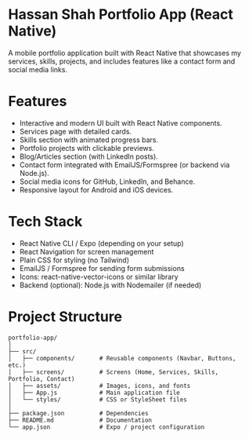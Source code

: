 
# Hassan Shah Portfolio App (React Native)

A mobile portfolio application built with React Native that showcases my services, skills, projects, and includes features like a contact form and social media links.

# Features

- Interactive and modern UI built with React Native components.
- Services page with detailed cards.
- Skills section with animated progress bars.
- Portfolio projects with clickable previews.
- Blog/Articles section (with LinkedIn posts).
- Contact form integrated with EmailJS/Formspree (or backend via Node.js).
- Social media icons for GitHub, LinkedIn, and Behance.
- Responsive layout for Android and iOS devices.

# Tech Stack

- React Native CLI / Expo (depending on your setup)
- React Navigation for screen management
- Plain CSS for styling (no Tailwind)
- EmailJS / Formspree for sending form submissions
- Icons: react-native-vector-icons or similar library
- Backend (optional): Node.js with Nodemailer (if needed)

# Project Structure

```
portfolio-app/
│
├── src/
│   ├── components/       # Reusable components (Navbar, Buttons, etc.)
│   ├── screens/          # Screens (Home, Services, Skills, Portfolio, Contact)
│   ├── assets/           # Images, icons, and fonts
│   ├── App.js            # Main application file
│   └── styles/           # CSS or StyleSheet files
│
├── package.json          # Dependencies
├── README.md             # Documentation
└── app.json              # Expo / project configuration
```
